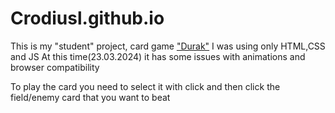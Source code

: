 # Crodiusl.github.io
This is my "student" project, card game ["Durak"](https://en.wikipedia.org/wiki/Durak)
I was using only HTML,CSS and JS
At this time(23.03.2024) it has some issues with animations and browser compatibility

To play the card you need to select it with click and then click the field/enemy card that you want to beat


